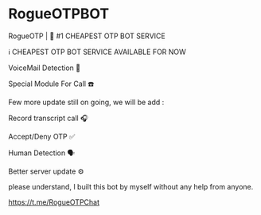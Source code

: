 # RogueOTPBOT

RogueOTP | 🚀 #1 CHEAPEST OTP BOT SERVICE

ℹ️ CHEAPEST OTP BOT SERVICE AVAILABLE FOR NOW 

VoiceMail Detection 📩

Special Module For Call ☎️

Few more update still on going, we will be add : 

Record transcript call 🎧

Accept/Deny OTP ✅

Human Detection 🗣️

Better server update ⚙️

please understand, I built this bot by myself without any help from anyone.

https://t.me/RogueOTPChat
